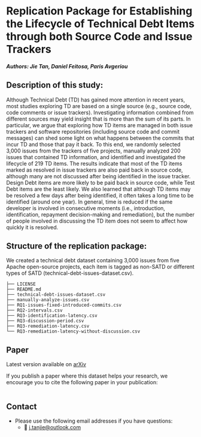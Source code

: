 # Replication Package for Establishing the Lifecycle of Technical Debt Items through both Source Code and Issue Trackers

##### Authors: Jie Tan, Daniel Feitosa, Paris Avgeriou

## Description of this study:

Although Technical Debt (TD) has gained more attention in recent years, most studies exploring TD are based on a single source (e.g., source code, code comments or issue trackers). Investigating information combined from different sources may yield insight that is more than the sum of its parts. In particular, we argue that exploring how TD items are managed in both issue trackers and software repositories (including source code and commit messages) can shed some light on what happens between the commits that incur TD and those that pay it back. To this end, we randomly selected 3,000 issues from the trackers of five projects, manually analyzed 200 issues that contained TD information, and identified and investigated the lifecycle of 219 TD items. The results indicate that most of the TD items marked as resolved in issue trackers are also paid back in source code, although many are not discussed after being identified in the issue tracker. Design Debt items are more likely to be paid back in source code, while Test Debt items are the least likely. We also learned that although TD items may be resolved a few days after being identified, it often takes a long time to be identified (around one year). In general, time is reduced if the same developer is involved in consecutive moments (i.e., introduction, identification, repayment decision-making and remediation), but the number of people involved in discussing the TD item does not seem to affect how quickly it is resolved.

## Structure of the replication package:

We created a technical debt dataset containing 3,000 issues from five Apache open-source projects, each item is tagged as non-SATD or different types of SATD (technical-debt-issues-dataset.csv). 

```
├── LICENSE
├── README.md
├── technical-debt-issues-dataset.csv
├── manually-analyze-issues.csv
├── RQ1-issues-fixed-introduced-commits.csv
├── RQ2-intervals.csv
├── RQ3-identification-latency.csv
├── RQ3-discussion-period.csv
├── RQ3-remediation-latency.csv
└── RQ3-remediation-latency-without-discussion.csv
```

## Paper

Latest version available on [arXiv](https://arxiv.org/abs/xxxxx)

If you publish a paper where this dataset helps your research, we encourage you to cite the following paper in your publication:

```

```

## Contact

- Please use the following email addresses if you have questions:
    - :email: <j.tanjie@outlook.com>
